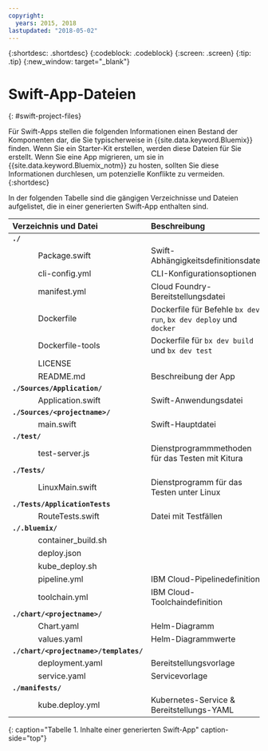 ```yaml
---
copyright:
  years: 2015, 2018
lastupdated: "2018-05-02"
---
```


{:shortdesc: .shortdesc}
{:codeblock: .codeblock}
{:screen: .screen}
{:tip: .tip}
{:new_window: target="_blank"}

# Swift-App-Dateien
{: #swift-project-files}

Für Swift-Apps stellen die folgenden Informationen einen Bestand der Komponenten dar, die Sie typischerweise in {{site.data.keyword.Bluemix}} finden. Wenn Sie ein Starter-Kit erstellen, werden diese Dateien für Sie erstellt. Wenn Sie eine App migrieren, um sie in {{site.data.keyword.Bluemix_notm}} zu hosten, sollten Sie diese Informationen durchlesen, um potenzielle Konflikte zu vermeiden. 
{:shortdesc}

In der folgenden Tabelle sind die gängigen Verzeichnisse und Dateien aufgelistet, die in einer generierten Swift-App enthalten sind. 

| Verzeichnis und Datei                                     | Beschreibung                       |
|:------------------------------------------------|:------------------------------------------|
|<b>`./`</b>                                             |  |
|&nbsp;&nbsp;&nbsp;&nbsp;&nbsp;&nbsp;&nbsp;&nbsp;&nbsp;&nbsp;&nbsp;&nbsp;Package.swift| Swift-Abhängigkeitsdefinitionsdatei |
|&nbsp;&nbsp;&nbsp;&nbsp;&nbsp;&nbsp;&nbsp;&nbsp;&nbsp;&nbsp;&nbsp;&nbsp;cli-config.yml | CLI-Konfigurationsoptionen |
|&nbsp;&nbsp;&nbsp;&nbsp;&nbsp;&nbsp;&nbsp;&nbsp;&nbsp;&nbsp;&nbsp;&nbsp;manifest.yml | Cloud Foundry-Bereitstellungsdatei |
|&nbsp;&nbsp;&nbsp;&nbsp;&nbsp;&nbsp;&nbsp;&nbsp;&nbsp;&nbsp;&nbsp;&nbsp;Dockerfile | Dockerfile für Befehle `bx dev run`, `bx dev deploy` und `docker` |
|&nbsp;&nbsp;&nbsp;&nbsp;&nbsp;&nbsp;&nbsp;&nbsp;&nbsp;&nbsp;&nbsp;&nbsp;Dockerfile-tools | Dockerfile für `bx dev build` und `bx dev test` |
|&nbsp;&nbsp;&nbsp;&nbsp;&nbsp;&nbsp;&nbsp;&nbsp;&nbsp;&nbsp;&nbsp;&nbsp;LICENSE |  |
|&nbsp;&nbsp;&nbsp;&nbsp;&nbsp;&nbsp;&nbsp;&nbsp;&nbsp;&nbsp;&nbsp;&nbsp;README.md | Beschreibung der App |
|<b>`./Sources/Application/`</b> |  |  |
|&nbsp;&nbsp;&nbsp;&nbsp;&nbsp;&nbsp;&nbsp;&nbsp;&nbsp;&nbsp;&nbsp;&nbsp;Application.swift | Swift-Anwendungsdatei |
|<b>`./Sources/<projectname>/`</b> | |
|&nbsp;&nbsp;&nbsp;&nbsp;&nbsp;&nbsp;&nbsp;&nbsp;&nbsp;&nbsp;&nbsp;&nbsp;main.swift | Swift-Hauptdatei |
|<b>`./test/`</b> | |
|&nbsp;&nbsp;&nbsp;&nbsp;&nbsp;&nbsp;&nbsp;&nbsp;&nbsp;&nbsp;&nbsp;&nbsp;test-server.js | Dienstprogrammmethoden für das Testen mit Kitura |
|<b>`./Tests/`</b> | |
|&nbsp;&nbsp;&nbsp;&nbsp;&nbsp;&nbsp;&nbsp;&nbsp;&nbsp;&nbsp;&nbsp;&nbsp;LinuxMain.swift | Dienstprogramm für das Testen unter Linux |
|<b>`./Tests/ApplicationTests`</b> | |
|&nbsp;&nbsp;&nbsp;&nbsp;&nbsp;&nbsp;&nbsp;&nbsp;&nbsp;&nbsp;&nbsp;&nbsp;RouteTests.swift | Datei mit Testfällen |
|<b>`./.bluemix/`</b> | |
|&nbsp;&nbsp;&nbsp;&nbsp;&nbsp;&nbsp;&nbsp;&nbsp;&nbsp;&nbsp;&nbsp;&nbsp;container_build.sh | |
|&nbsp;&nbsp;&nbsp;&nbsp;&nbsp;&nbsp;&nbsp;&nbsp;&nbsp;&nbsp;&nbsp;&nbsp;deploy.json | |
|&nbsp;&nbsp;&nbsp;&nbsp;&nbsp;&nbsp;&nbsp;&nbsp;&nbsp;&nbsp;&nbsp;&nbsp;kube_deploy.sh | |
|&nbsp;&nbsp;&nbsp;&nbsp;&nbsp;&nbsp;&nbsp;&nbsp;&nbsp;&nbsp;&nbsp;&nbsp;pipeline.yml | IBM Cloud-Pipelinedefinition |
|&nbsp;&nbsp;&nbsp;&nbsp;&nbsp;&nbsp;&nbsp;&nbsp;&nbsp;&nbsp;&nbsp;&nbsp;toolchain.yml | IBM Cloud-Toolchaindefinition |
|<b>`./chart/<projectname>/`</b> | |
|&nbsp;&nbsp;&nbsp;&nbsp;&nbsp;&nbsp;&nbsp;&nbsp;&nbsp;&nbsp;&nbsp;&nbsp;Chart.yaml | Helm-Diagramm |
|&nbsp;&nbsp;&nbsp;&nbsp;&nbsp;&nbsp;&nbsp;&nbsp;&nbsp;&nbsp;&nbsp;&nbsp;values.yaml | Helm-Diagrammwerte |
|<b>`./chart/<projectname>/templates/`</b> | |
|&nbsp;&nbsp;&nbsp;&nbsp;&nbsp;&nbsp;&nbsp;&nbsp;&nbsp;&nbsp;&nbsp;&nbsp;deployment.yaml | Bereitstellungsvorlage |
|&nbsp;&nbsp;&nbsp;&nbsp;&nbsp;&nbsp;&nbsp;&nbsp;&nbsp;&nbsp;&nbsp;&nbsp;service.yaml | Servicevorlage |
|<b>`./manifests/`</b> | |
|&nbsp;&nbsp;&nbsp;&nbsp;&nbsp;&nbsp;&nbsp;&nbsp;&nbsp;&nbsp;&nbsp;&nbsp;kube.deploy.yml | Kubernetes-Service & Bereitstellungs-YAML |
{: caption="Tabelle 1. Inhalte einer generierten Swift-App" caption-side="top"}


